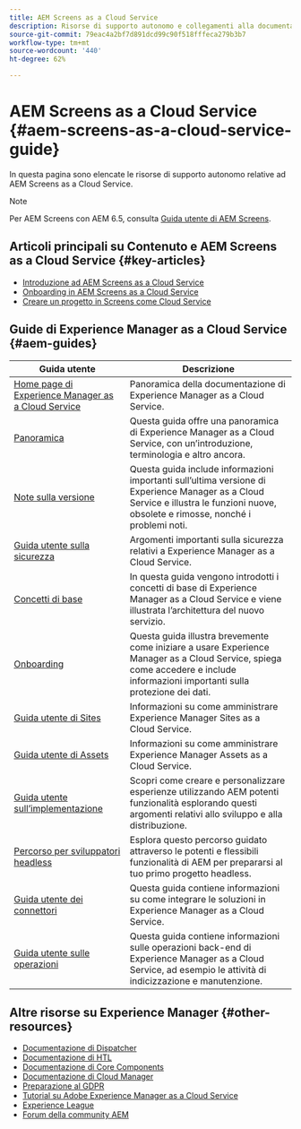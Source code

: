 ```yaml
---
title: AEM Screens as a Cloud Service
description: Risorse di supporto autonomo e collegamenti alla documentazione di Adobe Experience Manager Screens as a Cloud Service
source-git-commit: 79eac4a2bf7d891dcd99c90f518fffeca279b3b7
workflow-type: tm+mt
source-wordcount: '440'
ht-degree: 62%

---
```


# AEM Screens as a Cloud Service {#aem-screens-as-a-cloud-service-guide}

In questa pagina sono elencate le risorse di supporto autonomo relative ad AEM Screens as a Cloud Service.

>[!NOTE]
>Per AEM Screens con AEM 6.5, consulta [Guida utente di AEM Screens](https://experienceleague.adobe.com/docs/experience-manager-screens/user-guide/aem-screens-introduction.html?lang=en).


## Articoli principali su Contenuto e AEM Screens as a Cloud Service {#key-articles}

* [Introduzione ad AEM Screens as a Cloud Service](https://experienceleague.adobe.com/docs/experience-manager-cloud-service/screens-as-cloud-service/overview/introduction.html?lang=en)
* [Onboarding in AEM Screens as a Cloud Service](https://experienceleague.adobe.com/docs/experience-manager-cloud-service/screens-as-cloud-service/onboarding-screens-cloud/first-time-login-screens-cloud.html?lang=en)
* [Creare un progetto in Screens come Cloud Service](https://experienceleague.adobe.com/docs/experience-manager-cloud-service/screens-as-cloud-service/create-content/creating-projects-screens-cloud.html?lang=en)

## Guide di Experience Manager as a Cloud Service {#aem-guides}

| Guida utente | Descrizione |
|---|---|
| [Home page di Experience Manager as a Cloud Service](/help/landing/home.md) | Panoramica della documentazione di Experience Manager as a Cloud Service. |
| [Panoramica](/help/overview/home.md) | Questa guida offre una panoramica di Experience Manager as a Cloud Service, con un’introduzione, terminologia e altro ancora. |
| [Note sulla versione](/help/release-notes/home.md) | Questa guida include informazioni importanti sull’ultima versione di Experience Manager as a Cloud Service e illustra le funzioni nuove, obsolete e rimosse, nonché i problemi noti. |
| [Guida utente sulla sicurezza](/help/security/home.md) | Argomenti importanti sulla sicurezza relativi a Experience Manager as a Cloud Service. |
| [Concetti di base](/help/core-concepts/home.md) | In questa guida vengono introdotti i concetti di base di Experience Manager as a Cloud Service e viene illustrata l’architettura del nuovo servizio. |
| [Onboarding](/help/onboarding/home.md) | Questa guida illustra brevemente come iniziare a usare Experience Manager as a Cloud Service, spiega come accedere e include informazioni importanti sulla protezione dei dati. |
| [Guida utente di Sites](/help/sites-cloud/home.md) | Informazioni su come amministrare Experience Manager Sites as a Cloud Service. |
| [Guida utente di Assets](/help/assets/home.md) | Informazioni su come amministrare Experience Manager Assets as a Cloud Service. |
| [Guida utente sull’implementazione](/help/implementing/home.md) | Scopri come creare e personalizzare esperienze utilizzando AEM potenti funzionalità esplorando questi argomenti relativi allo sviluppo e alla distribuzione. |
| [Percorso per sviluppatori headless](/help/journey-headless/developer/overview.md) | Esplora questo percorso guidato attraverso le potenti e flessibili funzionalità di AEM per prepararsi al tuo primo progetto headless. |
| [Guida utente dei connettori](/help/connectors/home.md) | Questa guida contiene informazioni su come integrare le soluzioni in Experience Manager as a Cloud Service. |
| [Guida utente sulle operazioni](/help/operations/home.md) | Questa guida contiene informazioni sulle operazioni back-end di Experience Manager as a Cloud Service, ad esempio le attività di indicizzazione e manutenzione. |

## Altre risorse su Experience Manager {#other-resources}

* [Documentazione di Dispatcher](/help/implementing/dispatcher/overview.md)
* [Documentazione di HTL](https://experienceleague.adobe.com/docs/experience-manager-htl/using/overview.html?lang=it)
* [Documentazione di Core Components](https://experienceleague.adobe.com/docs/experience-manager-core-components/using/introduction.html?lang=it)
* [Documentazione di Cloud Manager](https://experienceleague.adobe.com/docs/experience-manager-cloud-service/onboarding/getting-access/cloud-service-programs/first-time-login.html)
* [Preparazione al GDPR](/help/onboarding/data-privacy-and-protection-readiness/aem-readiness.md)
* [Tutorial su Adobe Experience Manager as a Cloud Service](https://experienceleague.adobe.com/docs/experience-manager-learn/cloud-service/overview.html?lang=it)
* [Experience League](https://guided.adobe.com/?promoid=K42KVXHD&amp;mv=other#solutions/experience-manager)
* [Forum della community AEM](https://forums.adobe.com/community/experience-cloud/marketing-cloud/experience-manager)

